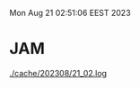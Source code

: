Mon Aug 21 02:51:06 EEST 2023
# JAM
<a href='./cache/202308/21_02.log'>./cache/202308/21_02.log</a>
